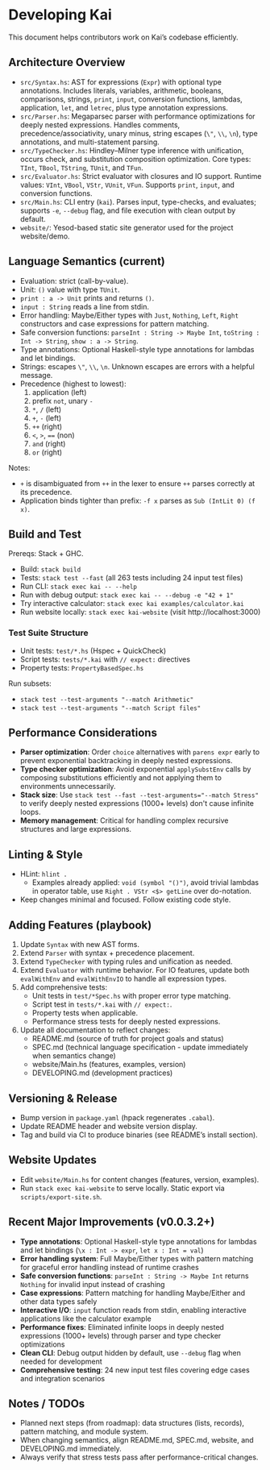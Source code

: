 # Developing Kai

This document helps contributors work on Kai’s codebase efficiently.

## Architecture Overview

- `src/Syntax.hs`: AST for expressions (`Expr`) with optional type annotations. Includes literals, variables, arithmetic, booleans, comparisons, strings, `print`, `input`, conversion functions, lambdas, application, `let`, and `letrec`, plus type annotation expressions.
- `src/Parser.hs`: Megaparsec parser with performance optimizations for deeply nested expressions. Handles comments, precedence/associativity, unary minus, string escapes (`\"`, `\\`, `\n`), type annotations, and multi-statement parsing.
- `src/TypeChecker.hs`: Hindley–Milner type inference with unification, occurs check, and substitution composition optimization. Core types: `TInt`, `TBool`, `TString`, `TUnit`, and `TFun`.
- `src/Evaluator.hs`: Strict evaluator with closures and IO support. Runtime values: `VInt`, `VBool`, `VStr`, `VUnit`, `VFun`. Supports `print`, `input`, and conversion functions.
- `src/Main.hs`: CLI entry (`kai`). Parses input, type-checks, and evaluates; supports `-e`, `--debug` flag, and file execution with clean output by default.
- `website/`: Yesod-based static site generator used for the project website/demo.

## Language Semantics (current)

- Evaluation: strict (call-by-value).
- Unit: `()` value with type `TUnit`.
- `print : a -> Unit` prints and returns `()`.
- `input : String` reads a line from stdin.
- Error handling: Maybe/Either types with `Just`, `Nothing`, `Left`, `Right` constructors and case expressions for pattern matching.
- Safe conversion functions: `parseInt : String -> Maybe Int`, `toString : Int -> String`, `show : a -> String`.
- Type annotations: Optional Haskell-style type annotations for lambdas and let bindings.
- Strings: escapes `\"`, `\\`, `\n`. Unknown escapes are errors with a helpful message.
- Precedence (highest to lowest):
  1) application (left)
  2) prefix `not`, unary `-`
  3) `*`, `/` (left)
  4) `+`, `-` (left)
  5) `++` (right)
  6) `<`, `>`, `==` (non)
  7) `and` (right)
  8) `or` (right)

Notes:
- `+` is disambiguated from `++` in the lexer to ensure `++` parses correctly at its precedence.
- Application binds tighter than prefix: `-f x` parses as `Sub (IntLit 0) (f x)`.

## Build and Test

Prereqs: Stack + GHC.

- Build: `stack build`
- Tests: `stack test --fast` (all 263 tests including 24 input test files)
- Run CLI: `stack exec kai -- --help`
- Run with debug output: `stack exec kai -- --debug -e "42 + 1"`
- Try interactive calculator: `stack exec kai examples/calculator.kai`
- Run website locally: `stack exec kai-website` (visit http://localhost:3000)

### Test Suite Structure

- Unit tests: `test/*.hs` (Hspec + QuickCheck)
- Script tests: `tests/*.kai` with `// expect:` directives
- Property tests: `PropertyBasedSpec.hs`

Run subsets:
- `stack test --test-arguments "--match Arithmetic"`
- `stack test --test-arguments "--match Script files"`

## Performance Considerations

- **Parser optimization**: Order `choice` alternatives with `parens expr` early to prevent exponential backtracking in deeply nested expressions.
- **Type checker optimization**: Avoid exponential `applySubstEnv` calls by composing substitutions efficiently and not applying them to environments unnecessarily.
- **Stack size**: Use `stack test --fast --test-arguments="--match Stress"` to verify deeply nested expressions (1000+ levels) don't cause infinite loops.
- **Memory management**: Critical for handling complex recursive structures and large expressions.

## Linting & Style

- HLint: `hlint .`
  - Examples already applied: `void (symbol "()")`, avoid trivial lambdas in operator table, use `Right . VStr <$> getLine` over do-notation.
- Keep changes minimal and focused. Follow existing code style.

## Adding Features (playbook)

1) Update `Syntax` with new AST forms.
2) Extend `Parser` with syntax + precedence placement.
3) Extend `TypeChecker` with typing rules and unification as needed.
4) Extend `Evaluator` with runtime behavior. For IO features, update both `evalWithEnv` and `evalWithEnvIO` to handle all expression types.
5) Add comprehensive tests:
   - Unit tests in `test/*Spec.hs` with proper error type matching.
   - Script test in `tests/*.kai` with `// expect:`.
   - Property tests when applicable.
   - Performance stress tests for deeply nested expressions.
6) Update all documentation to reflect changes:
   - README.md (source of truth for project goals and status)
   - SPEC.md (technical language specification - update immediately when semantics change)
   - website/Main.hs (features, examples, version)
   - DEVELOPING.md (development practices)

## Versioning & Release

- Bump version in `package.yaml` (hpack regenerates `.cabal`).
- Update README header and website version display.
- Tag and build via CI to produce binaries (see README’s install section).

## Website Updates

- Edit `website/Main.hs` for content changes (features, version, examples).
- Run `stack exec kai-website` to serve locally. Static export via `scripts/export-site.sh`.

## Recent Major Improvements (v0.0.3.2+)

- **Type annotations**: Optional Haskell-style type annotations for lambdas and let bindings (`\x : Int -> expr`, `let x : Int = val`)
- **Error handling system**: Full Maybe/Either types with pattern matching for graceful error handling instead of runtime crashes
- **Safe conversion functions**: `parseInt : String -> Maybe Int` returns `Nothing` for invalid input instead of crashing
- **Case expressions**: Pattern matching for handling Maybe/Either and other data types safely
- **Interactive I/O**: `input` function reads from stdin, enabling interactive applications like the calculator example
- **Performance fixes**: Eliminated infinite loops in deeply nested expressions (1000+ levels) through parser and type checker optimizations
- **Clean CLI**: Debug output hidden by default, use `--debug` flag when needed for development
- **Comprehensive testing**: 24 new input test files covering edge cases and integration scenarios

## Notes / TODOs

- Planned next steps (from roadmap): data structures (lists, records), pattern matching, and module system.
- When changing semantics, align README.md, SPEC.md, website, and DEVELOPING.md immediately.
- Always verify that stress tests pass after performance-critical changes.